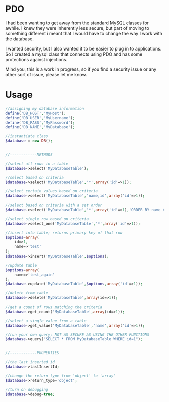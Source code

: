 PDO
===
I had been wanting to get away from the standard MySQL classes for awhile. I knew they were inherently less secure, but part of moving to something different i meant that I would have to change the way I work with the database.

I wanted security, but I also wanted it to be easier to plug in to applications. So I created a mysql class that connects using PDO and has some protections against injections.

Mind you, this is a work in progress, so if you find a security issue or any other sort of issue, please let me know.

Usage
===
`````php
//assigning my database information
define('DB_HOST','MyHost');
define('DB_USER','MyUsername');
define('DB_PASS','MyPassword');
define('DB_NAME','MyDatabase');

//instantiate class
$database = new DB();


//------------METHODS

//select all rows in a table
$database->select('MyDatabaseTable');

//select based on criteria
$database->select('MyDatabaseTable','*',array('id'=>1));

//select certain values based on criteria
$database->select('MyDatabaseTable','name,id',array('id'=>1));

//select based on criteria with a set order
$database->select('MyDatabaseTable','*',array('id'=>1),'ORDER BY name ASC');

//select single row based on criteria
$database->select_one('MyDatabaseTable','*',array('id'=>1));

//insert into table; returns primary key of that row
$options=array(
    id=>1,
    name=>'test'
);
$database->insert('MyDatabaseTable',$options);

//update table
$options=array(
    name=>'test_again'
);
$database->update('MyDatabaseTable',$options,array('id'=>1));

//delete from table
$database->delete('MyDatabaseTable',array(id=>1));

//get a count of rows matching the criteria
$database->get_count('MyDatabaseTable',array(id=>1));

//select a single value from a table
$database->get_value('MyDatabaseTable','name',array('id'=>1));

//run your own query; NOT AS SECURE AS USING THE OTHER FUNCTIONS
$database->query("SELECT * FROM MyDatabaseTable WHERE id=1");


//------------PROPERTIES

//the last inserted id
$database->lastInsertId;

//change the return type from 'object' to 'array'
$database->return_type='object';

//turn on debugging
$database->debug=true;
`````
